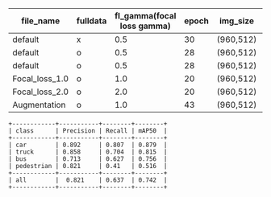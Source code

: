 |file_name|fulldata|fl_gamma(focal loss gamma)|epoch|img_size|test_data_clear-day|best_val_mAP|best_test_mAP|
|-----|-----|-----|-----|-----|-----|-----|-----|
|default|x|0.5|30|(960,512)|x|0.403|x|
|default|o|0.5|28|(960,512)|x|0.711|0.717|
|default|o|0.5|28|(960,512)|o|0.711|0.742|
|Focal_loss_1.0|o|1.0|20|(960,512)|o|0.709|0.733|
|Focal_loss_2.0|o|2.0|20|(960,512)|o|0.699|0.683|
|Augmentation|o|1.0|43|(960,512)|o|0.0005311|0.64|

```
+------------+-----------+--------+--------+
| class      | Precision | Recall | mAP50  |
+------------+-----------+--------+--------+
| car        | 0.892     | 0.807  | 0.879  |
| truck      | 0.858     | 0.704  | 0.815  |
| bus        | 0.713     | 0.627  | 0.756  |
| pedestrian | 0.821     | 0.41   | 0.516  |
+------------+-----------+--------+--------+
| all        |  0.821    | 0.637  | 0.742  |
+------------+-----------+--------+--------+
```

